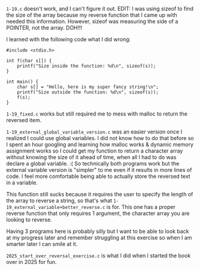 `1-19.c` doesn't work, and I can't figure it out. EDIT: I was using sizeof to find the size of the array because my reverse function that I came up with needed this information. However, sizeof was measuring the side of a POINTER, not the array. DOH!!!

I learned with the following code what I did wrong:

```
#include <stdio.h>

int f(char s[]) {
    printf("Size inside the function: %d\n", sizeof(s));
}

int main() {
    char s[] = "Hello, here is my super fancy string!\n";
    printf("Size outside the function: %d\n", sizeof(s));
    f(s);
}
```

`1-19_fixed.c` works but still required me to mess with malloc to return the reversed item. 

`1-19_external_global_variable_version.c` was an easier version once I realized I could use global variables. I did not know how to do that before so I spent an hour googling and learning how malloc works & dynamic memory assignment works so I could get my function to return a character array without knowing the size of it ahead of time, when all I had to do was declare a global variable. :( So technically both programs work but the external variable version is "simpler" to me even if it results in more lines of code. I feel more comfortable being able to actually store the reversed text in a variable.

This function still sucks because it requires the user to specify the length of the array to reverse a string, so that's what `1-19_external_variable+better_reverse.c` is for. This one has a proper reverse function that only requires 1 argument, the character array you are looking to reverse.

Having 3 programs here is probably silly but I want to be able to look back at my progress later and remember struggling at this exercise so when I am smarter later I can smile at it. 


`2025_start_over_reversal_exercise.c` is what I did when I started the book over in 2025 for fun.
